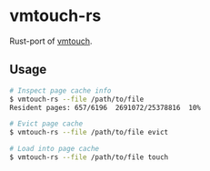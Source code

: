 # vmtouch-rs

Rust-port of [vmtouch](https://github.com/hoytech/vmtouch).

## Usage

```bash
# Inspect page cache info
$ vmtouch-rs --file /path/to/file
Resident pages: 657/6196  2691072/25378816  10%

# Evict page cache
$ vmtouch-rs --file /path/to/file evict

# Load into page cache
$ vmtouch-rs --file /path/to/file touch
```
